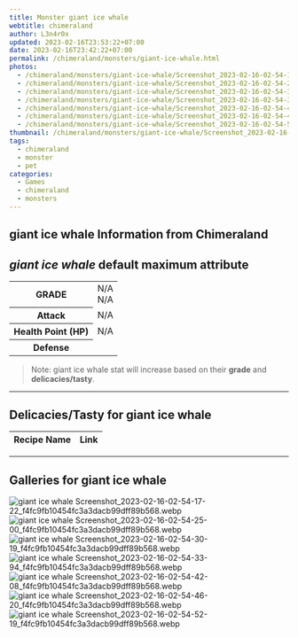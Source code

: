```yaml
---
title: Monster giant ice whale
webtitle: chimeraland
author: L3n4r0x
updated: 2023-02-16T23:53:22+07:00
date: 2023-02-16T23:42:22+07:00
permalink: /chimeraland/monsters/giant-ice-whale.html
photos:
  - /chimeraland/monsters/giant-ice-whale/Screenshot_2023-02-16-02-54-17-22_f4fc9fb10454fc3a3dacb99dff89b568.webp
  - /chimeraland/monsters/giant-ice-whale/Screenshot_2023-02-16-02-54-25-00_f4fc9fb10454fc3a3dacb99dff89b568.webp
  - /chimeraland/monsters/giant-ice-whale/Screenshot_2023-02-16-02-54-30-19_f4fc9fb10454fc3a3dacb99dff89b568.webp
  - /chimeraland/monsters/giant-ice-whale/Screenshot_2023-02-16-02-54-33-94_f4fc9fb10454fc3a3dacb99dff89b568.webp
  - /chimeraland/monsters/giant-ice-whale/Screenshot_2023-02-16-02-54-42-08_f4fc9fb10454fc3a3dacb99dff89b568.webp
  - /chimeraland/monsters/giant-ice-whale/Screenshot_2023-02-16-02-54-46-20_f4fc9fb10454fc3a3dacb99dff89b568.webp
  - /chimeraland/monsters/giant-ice-whale/Screenshot_2023-02-16-02-54-52-19_f4fc9fb10454fc3a3dacb99dff89b568.webp
thumbnail: /chimeraland/monsters/giant-ice-whale/Screenshot_2023-02-16-02-54-17-22_f4fc9fb10454fc3a3dacb99dff89b568.webp
tags:
  - chimeraland
  - monster
  - pet
categories:
  - Games
  - chimeraland
  - monsters
---
```


<link
  rel="stylesheet"
  href="https://rawcdn.githack.com/dimaslanjaka/Web-Manajemen/870a349/css/bootstrap-5-3-0-alpha3-wrapper.css"
/>
<section id="bootstrap-wrapper">
  <h2>giant ice whale Information from Chimeraland</h2>
  <h2 id="attribute"><i>giant ice whale</i> default maximum attribute</h2>
  <div class="row">
    <div class="col mb-2">
      <div class="card bg-dark text-light">
        <div class="card-body">
          <table>
            <tr>
              <th>GRADE</th>
              <td>N/A <br />N/A</td>
            </tr>
            <tr>
              <th>Attack</th>
              <td>N/A</td>
            </tr>
            <tr>
              <th>Health Point (HP)</th>
              <td>N/A</td>
            </tr>
            <tr>
              <th>Defense</th>
              <td></td>
            </tr>
          </table>
        </div>
      </div>
    </div>
  </div>
  <blockquote>
    Note: giant ice whale stat will increase based on their <b>grade</b> and
    <b>delicacies/tasty</b>.
  </blockquote>
  <hr />
  <h2 id="delicacies">Delicacies/Tasty for giant ice whale</h2>
  <div class="card">
    <div class="card-body">
      <div class="table-responsive">
        <table class="table table-striped table-dark">
          <thead>
            <tr>
              <th>Recipe Name</th>
              <th>Link</th>
            </tr>
          </thead>
          <tbody></tbody>
        </table>
      </div>
    </div>
  </div>
  <hr />
  <div id="gallery">
    <h2>Galleries for giant ice whale</h2>
    <div class="row">
      <div class="col-lg-6 col-12">
        <img
          src="https://www.webmanajemen.com/chimeraland/monsters/giant-ice-whale/Screenshot_2023-02-16-02-54-17-22_f4fc9fb10454fc3a3dacb99dff89b568.webp"
          alt="giant ice whale Screenshot_2023-02-16-02-54-17-22_f4fc9fb10454fc3a3dacb99dff89b568.webp"
        />
      </div>
      <div class="col-lg-6 col-12">
        <img
          src="https://www.webmanajemen.com/chimeraland/monsters/giant-ice-whale/Screenshot_2023-02-16-02-54-25-00_f4fc9fb10454fc3a3dacb99dff89b568.webp"
          alt="giant ice whale Screenshot_2023-02-16-02-54-25-00_f4fc9fb10454fc3a3dacb99dff89b568.webp"
        />
      </div>
      <div class="col-lg-6 col-12">
        <img
          src="https://www.webmanajemen.com/chimeraland/monsters/giant-ice-whale/Screenshot_2023-02-16-02-54-30-19_f4fc9fb10454fc3a3dacb99dff89b568.webp"
          alt="giant ice whale Screenshot_2023-02-16-02-54-30-19_f4fc9fb10454fc3a3dacb99dff89b568.webp"
        />
      </div>
      <div class="col-lg-6 col-12">
        <img
          src="https://www.webmanajemen.com/chimeraland/monsters/giant-ice-whale/Screenshot_2023-02-16-02-54-33-94_f4fc9fb10454fc3a3dacb99dff89b568.webp"
          alt="giant ice whale Screenshot_2023-02-16-02-54-33-94_f4fc9fb10454fc3a3dacb99dff89b568.webp"
        />
      </div>
      <div class="col-lg-6 col-12">
        <img
          src="https://www.webmanajemen.com/chimeraland/monsters/giant-ice-whale/Screenshot_2023-02-16-02-54-42-08_f4fc9fb10454fc3a3dacb99dff89b568.webp"
          alt="giant ice whale Screenshot_2023-02-16-02-54-42-08_f4fc9fb10454fc3a3dacb99dff89b568.webp"
        />
      </div>
      <div class="col-lg-6 col-12">
        <img
          src="https://www.webmanajemen.com/chimeraland/monsters/giant-ice-whale/Screenshot_2023-02-16-02-54-46-20_f4fc9fb10454fc3a3dacb99dff89b568.webp"
          alt="giant ice whale Screenshot_2023-02-16-02-54-46-20_f4fc9fb10454fc3a3dacb99dff89b568.webp"
        />
      </div>
      <div class="col-lg-6 col-12">
        <img
          src="https://www.webmanajemen.com/chimeraland/monsters/giant-ice-whale/Screenshot_2023-02-16-02-54-52-19_f4fc9fb10454fc3a3dacb99dff89b568.webp"
          alt="giant ice whale Screenshot_2023-02-16-02-54-52-19_f4fc9fb10454fc3a3dacb99dff89b568.webp"
        />
      </div>
    </div>
  </div>
</section>